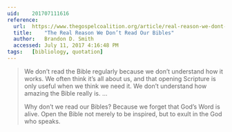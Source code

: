 ```yaml
---
uid:	201707111616
reference:
  url:	https://www.thegospelcoalition.org/article/real-reason-we-dont-read-our-bibles
  title:	"The Real Reason We Don’t Read Our Bibles"
  author:	Brandon D. Smith
  accessed:	July 11, 2017 4:16:48 PM
tags:	[bibliology, quotation]
---
```


> We don’t read the Bible regularly because we don’t understand how it works. We often think it’s all about us, and that opening Scripture is only useful when we think we need it. We don’t understand how amazing the Bible really is. …
> 
> Why don’t we read our Bibles? Because we forget that God’s Word is alive. Open the Bible not merely to be inspired, but to exult in the God who speaks.
